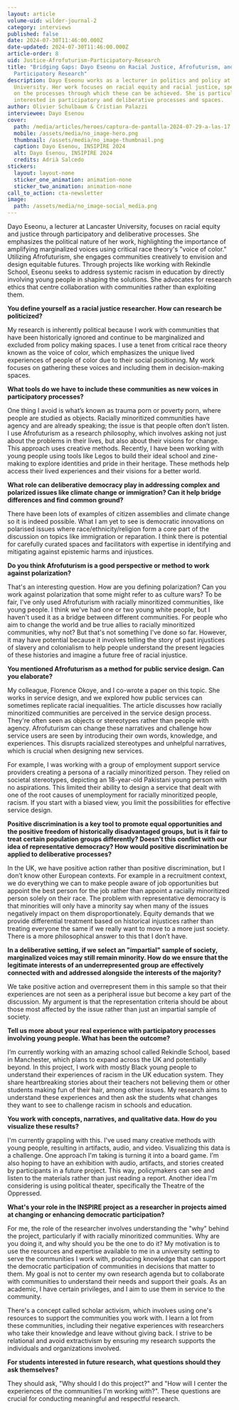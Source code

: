 ```yaml
---
layout: article
volume-uid: wilder-journal-2
category: interviews
published: false
date: 2024-07-30T11:46:00.000Z
date-updated: 2024-07-30T11:46:00.000Z
article-order: 8
uid: Justice-Afrofuturism-Participatory-Research
title: "Bridging Gaps: Dayo Eseonu on Racial Justice, Afrofuturism, and
  Participatory Research"
description: Dayo Eseonu works as a lecturer in politics and policy at Lancaster
  University. Her work focuses on racial equity and racial justice, specifically
  on the processes through which these can be achieved. She is particularly
  interested in participatory and deliberative processes and spaces.
author: Olivier Schulbaum & Cristian Palazzi
interviewee: Dayo Esenou
cover:
  path: /media/articles/heroes/captura-de-pantalla-2024-07-29-a-las-17.14.44.png
  mobile: /assets/media/no_image-hero.png
  thumbnail: /assets/media/no_image-thumbnail.png
  caption: Dayo Esenou, INSIPIRE 2024
  alt: Dayo Esenou, INSIPIRE 2024
  credits: Adrià Salcedo
stickers:
  layout: layout-none
  sticker_one_animation: animation-none
  sticker_two_animation: animation-none
call_to_action: cta-newsletter
image:
  path: /assets/media/no_image-social_media.png
---
```

Dayo Eseonu, a lecturer at Lancaster University, focuses on racial equity and justice through participatory and deliberative processes. She emphasizes the political nature of her work, highlighting the importance of amplifying marginalized voices using critical race theory's "voice of color." Utilizing Afrofuturism, she engages communities creatively to envision and design equitable futures. Through projects like working with Rekindle School, Eseonu seeks to address systemic racism in education by directly involving young people in shaping the solutions. She advocates for research ethics that centre collaboration with communities rather than exploiting them.

**You define yourself as a racial justice researcher. How can research be politicized?**

My research is inherently political because I work with communities that have been historically ignored and continue to be marginalized and excluded from policy making spaces. I use a tenet from critical race theory known as the voice of color, which emphasizes the unique lived experiences of people of color due to their social positioning. My work focuses on gathering these voices and including them in decision-making spaces.

**What tools do we have to include these communities as new voices in participatory processes?**

One thing I avoid is what’s known as trauma porn or poverty porn, where people are studied as objects. Racially minoritized communities have agency and are already speaking; the issue is that people often don’t listen. I use Afrofuturism as a research philosophy, which involves asking not just about the problems in their lives, but also about their visions for change. This approach uses creative methods. Recently, I have been working with young people using tools like Legos to build their ideal school and zine-making to explore identities and pride in their heritage. These methods help access their lived experiences and their visions for a better world.

**What role can deliberative democracy play in addressing complex and polarized issues like climate change or immigration? Can it help bridge differences and find common ground?**

There have been lots of examples of citizen assemblies and climate change so it is indeed possible. What I am yet to see is democratic innovations on polarised issues where race/ethnicity/religion form a core part of the discussion on topics like immigration or reparation. I think there is potential for carefully curated spaces and facilitators with expertise in identifying and mitigating against epistemic harms and injustices.

**Do you think Afrofuturism is a good perspective or method to work against polarization?**

That's an interesting question. How are you defining polarization? Can you work against polarization that some might refer to as culture wars? To be fair, I've only used Afrofuturism with racially minoritized communities, like young people. I think we've had one or two young white people, but I haven't used it as a bridge between different communities. For people who aim to change the world and be true allies to racially minoritized communities, why not? But that's not something I've done so far. However, it may have potential because it involves telling the story of past injustices of slavery and colonialism to help people understand the present legacies of these histories and imagine a future free of racial injustice.

**You mentioned Afrofuturism as a method for public service design. Can you elaborate?**

My colleague, Florence Okoye, and I co-wrote a paper on this topic. She works in service design, and we explored how public services can sometimes replicate racial inequalities. The article discusses how racially minoritized communities are perceived in the service design process. They're often seen as objects or stereotypes rather than people with agency. Afrofuturism can change these narratives and challenge how service users are seen by introducing their own words, knowledge, and experiences. This disrupts racialized stereotypes and unhelpful narratives, which is crucial when designing new services.

For example, I was working with a group of employment support service providers creating a persona of a racially minoritized person. They relied on societal stereotypes, depicting an 18-year-old Pakistani young person with no aspirations. This limited their ability to design a service that dealt with one of the root causes of unemployment for racially minoritized people, racism. If you start with a biased view, you limit the possibilities for effective service design.

**Positive discrimination is a key tool to promote equal opportunities and the positive freedom of historically disadvantaged groups, but is it fair to treat certain population groups differently? Doesn’t this conflict with our idea of representative democracy? How would positive discrimination be applied to deliberative processes?**

In the UK, we have positive action rather than positive discrimination, but I don’t know other European contexts. For example in a recruitment context, we do everything we can to make people aware of job opportunities but appoint the best person for the job rather than appoint a racially minoritized person solely on their race. The problem with representative democracy is that minorities will only have a minority say when many of the issues negatively impact on them disproportionately. Equity demands that we provide differential treatment based on historical injustices rather than treating everyone the same if we really want to move to a more just society. There is a more philosophical answer to this that I don’t have.

**In a deliberative setting, if we select an "impartial" sample of society, marginalized voices may still remain minority. How do we ensure that the legitimate interests of an underrepresented group are effectively connected with and addressed alongside the interests of the majority?**

We take positive action and overrepresent them in this sample so that their experiences are not seen as a peripheral issue but become a key part of the discussion. My argument is that the representation criteria should be about those most affected by the issue rather than just an impartial sample of society.

**Tell us more about your real experience with participatory processes involving young people. What has been the outcome?**

I’m currently working with an amazing school called Rekindle School, based in Manchester, which plans to expand across the UK and potentially beyond. In this project, I work with mostly Black young people to understand their experiences of racism in the UK education system. They share heartbreaking stories about their teachers not believing them or other students making fun of their hair, among other issues. My research aims to understand these experiences and then ask the students what changes they want to see to challenge racism in schools and education. 

**You work with concepts, narratives, and qualitative data. How do you visualize these results?**

I'm currently grappling with this. I've used many creative methods with young people, resulting in artifacts, audio, and video. Visualizing this data is a challenge. One approach I'm taking is turning it into a board game. I'm also hoping to have an exhibition with audio, artifacts, and stories created by participants in a future project. This way, policymakers can see and listen to the materials rather than just reading a report. Another idea I'm considering is using political theater, specifically the Theatre of the Oppressed.

**What's your role in the INSPIRE project as a researcher in projects aimed at changing or enhancing democratic participation?**

For me, the role of the researcher involves understanding the "why" behind the project, particularly if with racially minoritized communities. Why are you doing it, and why should you be the one to do it? My motivation is to use the resources and expertise available to me in a university setting to serve the communities I work with, producing knowledge that can support the democratic participation of communities in decisions that matter to them. My goal is not to center my own research agenda but to collaborate with communities to understand their needs and support their goals. As an academic, I have certain privileges, and I aim to use them in service to the community.

There's a concept called scholar activism, which involves using one's resources to support the communities you work with. I learn a lot from these communities, including their negative experiences with researchers who take their knowledge and leave without giving back. I strive to be relational and avoid extractivism by ensuring my research supports the individuals and organizations involved.

**For students interested in future research, what questions should they ask themselves?**

They should ask, "Why should I do this project?" and "How will I center the experiences of the communities I'm working with?". These questions are crucial for conducting meaningful and respectful research.
